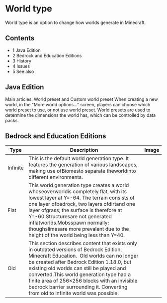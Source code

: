 # World type
World type is an option to change how worlds generate in Minecraft.

## Contents
- 1 Java Edition
- 2 Bedrock and Education Editions
- 3 History
- 4 Issues
- 5 See also

## Java Edition
Main articles: World preset and Custom world preset
When creating a new world, in the "More world options..." screen, players can choose which world preset to use, or not use world preset. World presets are used to determine the dimensions the world has, which can be controlled by data packs.

## Bedrock and Education Editions
| Type     | Description                                                                                                                                                                                                                                                                                                                                                                                                     | Image |
|----------|-----------------------------------------------------------------------------------------------------------------------------------------------------------------------------------------------------------------------------------------------------------------------------------------------------------------------------------------------------------------------------------------------------------------|-------|
| Infinite | This is the default world generation type. It features the generation of various landscapes, making use ofBiomesto separate theworldinto different environments.                                                                                                                                                                                                                                                |       |
| Flat     | This world generation type creates a world whoseoverworldis completely flat, with its lowest layer at Y=-64. The terrain consists of one layer ofbedrock, two layers ofdirtand one layer ofgrass; the surface is therefore at Y=-60.Structuresare not generated inflatworlds.Mobsspawn normally; thoughslimesare more prevalent due to the height of the world being less than Y=40.                            |       |
| Old      | This section describes content that exists only in outdated versions of Bedrock Edition, Minecraft Education.  Old worlds can no longer be created after Bedrock Edition 1.18.0, but existing old worlds can still be played and converted.This world generation type had a finite area of 256×256 blocks with an invisible bedrock barrier surrounding it. Converting from old to infinite world was possible. |       |

